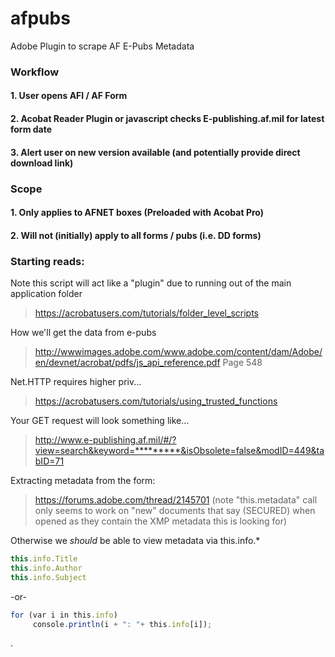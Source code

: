 # afpubs

Adobe Plugin to scrape AF E-Pubs Metadata 


### Workflow
#### 1. User opens AFI / AF Form
#### 2. Acobat Reader Plugin or javascript checks E-publishing.af.mil for latest form date
#### 3. Alert user on new version available (and potentially provide direct download link)

### Scope
#### 1. Only applies to AFNET boxes (Preloaded with Acobat Pro)
#### 2. Will not (initially) apply to all forms / pubs (i.e. DD forms)


### Starting reads: 

Note this script will act like a "plugin" due to running out of the main application folder
> https://acrobatusers.com/tutorials/folder_level_scripts

How we'll get the data from e-pubs
> http://wwwimages.adobe.com/www.adobe.com/content/dam/Adobe/en/devnet/acrobat/pdfs/js_api_reference.pdf Page 548

Net.HTTP requires higher priv...
> https://acrobatusers.com/tutorials/using_trusted_functions

Your GET request will look something like... 
> http://www.e-publishing.af.mil/#/?view=search&keyword=*********&isObsolete=false&modID=449&tabID=71

Extracting metadata from the form:
> https://forums.adobe.com/thread/2145701 (note "this.metadata" call only seems to work on "new" documents that say (SECURED) when opened as they contain the XMP metadata this is looking for)

Otherwise we *should* be able to view metadata via this.info.*

```javascript
this.info.Title
this.info.Author
this.info.Subject
```

 -or-

```javascript
for (var i in this.info)  
     console.println(i + ": "+ this.info[i]);
```
.
